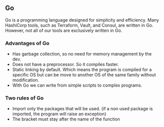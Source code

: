 ## Go
Go is a programming language designed for simplicity and efficiency.
Many HashiCorp tools, such as Terraform, Vault, and Consul, are written in Go. However, not all of our tools are exclusively written in Go.

### Advantages of Go 
- Has garbage collection, so no need for memory management by the dev.
- Does not have a preprocessor. So it compiles faster.
- Static linking by default. Which means the program is compiled for a specific OS but can be move to another OS of the same family without modification.
- With Go we can write from simple scripts to complex programs.

### Two rules of Go

- Import only the packages that will be used. (if a non used package is imported, the program will raise an exception)
- The bracket must stay after the name of the function

